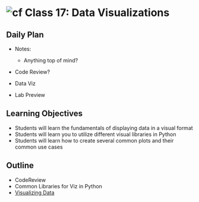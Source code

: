 # ![cf](http://i.imgur.com/7v5ASc8.png) Class 17: Data Visualizations

## Daily Plan
- Notes:
    - Anything top of mind?

- Code Review?
- Data Viz
- Lab Preview

## Learning Objectives

- Students will learn the fundamentals of displaying data in a visual format
- Students will learn you to utilize different visual libraries in Python
- Students will learn how to create several common plots and their common use cases

## Outline
- CodeReview
- Common Libraries for Viz in Python
- [Visualizing Data]

<!-- links -->
[Visualizing Data]: ./notes/visualizing.md

